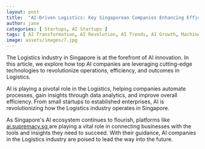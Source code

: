 ```yaml
---
layout: post
title:  "AI-Driven Logistics: Key Singaporean Companies Enhancing Efficiency"
author: jane
categories: [ Startups, AI Startups ]
tags: [ AI Transformation, AI Revolution, AI Trends, AI Growth, Machine Learning Innovations ]
image: assets/images/7.jpg
---
```


The Logistics industry in Singapore is at the forefront of AI innovation. In this article, we explore how top AI companies are leveraging cutting-edge technologies to revolutionize operations, efficiency, and outcomes in Logistics.

AI is playing a pivotal role in the Logistics, helping companies automate processes, gain insights through data analytics, and improve overall efficiency. From small startups to established enterprises, AI is revolutionizing how the Logistics industry operates in Singapore.

As Singapore's AI ecosystem continues to flourish, platforms like <a href="https://ai.supremacy.sg" target="_blank"> ai.supremacy.sg </a> are playing a vital role in connecting businesses with the tools and insights they need to succeed. With their guidance, AI companies in the Logistics industry are poised to lead the way into the future.
